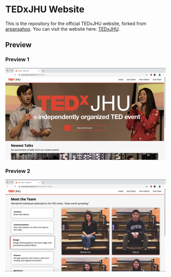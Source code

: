 # TEDxJHU Website

This is the repository for the official TEDxJHU website, forked from [arpansahoo](https://github.com/arpansahoo/TEDxJHU). You can visit the website here: [TEDxJHU](https://arpansahoo.github.io/TEDxJHU/).

## Preview

### Preview 1

![](/preview_1.png)

### Preview 2

![](/preview_2.png)